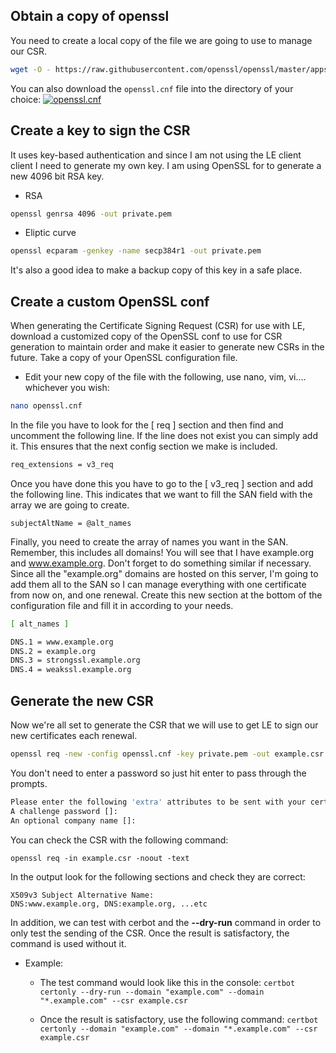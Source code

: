 ## Obtain a copy of openssl
You need to create a local copy of the file we are going to use to manage our CSR.
```bash
wget -O - https://raw.githubusercontent.com/openssl/openssl/master/apps/openssl.cnf > openssl.cnf
```
You can also download the `openssl.cnf` file into the directory of your choice: [![openssl.cnf](https://img.shields.io/badge/-openssl.cnf-3849b8?style=flat&labelColor=3849b8)](https://raw.githubusercontent.com/openssl/openssl/master/apps/openssl.cnf)

## Create a key to sign the CSR
It uses key-based authentication and since I am not using the LE client 
client I need to generate my own key. I am using OpenSSL for 
to generate a new 4096 bit RSA key.

* RSA
```bash
openssl genrsa 4096 -out private.pem 
```

* Eliptic curve
```bash
openssl ecparam -genkey -name secp384r1 -out private.pem
```

It's also a good idea to make a backup copy of this key in a safe place.

## Create a custom OpenSSL conf
When generating the Certificate Signing Request (CSR) for use with LE, download a customized copy of the OpenSSL conf to use for CSR generation to maintain order and make it easier to generate new CSRs in the future. Take a copy of your OpenSSL configuration file.
* Edit your new copy of the file with the following, use nano, vim, vi.... whichever you wish:
```bash
nano openssl.cnf
```

In the file you have to look for the [ req ] section and then find and uncomment the following line. If the line does not exist you can simply add it. This ensures that the next config section we make is included.

```bash
req_extensions = v3_req
```

Once you have done this you have to go to the [ v3_req ] section and add the following line. This indicates that we want to fill the SAN field with the array we are going to create.

```
subjectAltName = @alt_names
```
Finally, you need to create the array of names you want in the SAN. Remember, this includes all domains! You will see that I have example.org and www.example.org. Don't forget to do something similar if necessary. Since all the "example.org" domains are hosted on this server, I'm going to add them all to the SAN so I can manage everything with one certificate from now on, and one renewal. 
Create this new section at the bottom of the configuration file and fill it in according to your needs.

```bash
[ alt_names ]

DNS.1 = www.example.org 
DNS.2 = example.org
DNS.3 = strongssl.example.org
DNS.4 = weakssl.example.org
```

## Generate the new CSR
Now we're all set to generate the CSR that we will use to get LE to sign our new certificates each renewal.
```bash
openssl req -new -config openssl.cnf -key private.pem -out example.csr 
```

You don't need to enter a password so just hit enter to pass through the prompts.
```bash
Please enter the following 'extra' attributes to be sent with your certificate request
A challenge password []:
An optional company name []:
```

You can check the CSR with the following command:
```
openssl req -in example.csr -noout -text
```

In the output look for the following sections and check they are correct:
```
X509v3 Subject Alternative Name:
DNS:www.example.org, DNS:example.org, ...etc
```

In addition, we can test with cerbot and the **--dry-run** command in order to only test the sending of the CSR. Once the result is satisfactory, the command is used without it.
* Example:
  * The test command would look like this in the console:
    `certbot certonly --dry-run --domain "example.com" --domain "*.example.com" --csr example.csr`

  * Once the result is satisfactory, use the following command:
    `certbot certonly --domain "example.com" --domain "*.example.com" --csr example.csr`